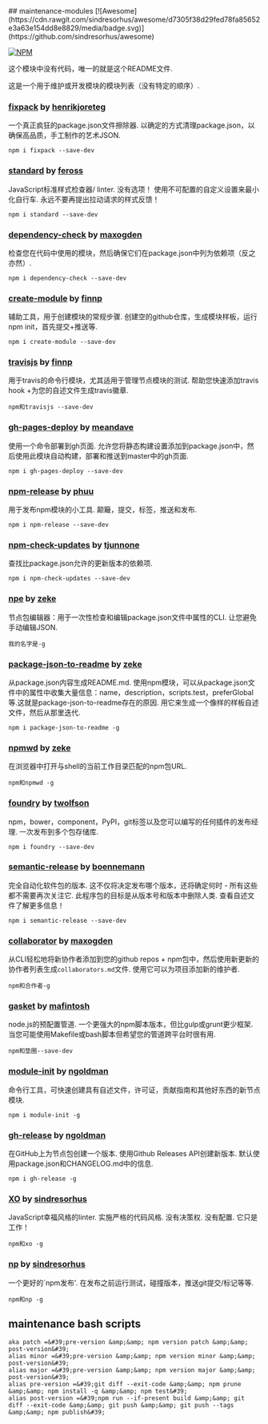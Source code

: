 <div class="github-widget" data-repo="maxogden/maintenance-modules"></div>
## maintenance-modules [![Awesome](https://cdn.rawgit.com/sindresorhus/awesome/d7305f38d29fed78fa85652e3a63e154dd8e8829/media/badge.svg)](https://github.com/sindresorhus/awesome)

[![NPM](https://nodei.co/npm/maintenance-modules.png)](https://www.npmjs.com/package/maintenance-modules)

这个模块中没有代码，唯一的就是这个README文件.

这是一个用于维护或开发模块的模块列表（没有特定的顺序）.

### [fixpack](https://github.com/henrikjoreteg/fixpack) by [henrikjoreteg](https://www.npmjs.com/~henrikjoreteg)

 一个真正疯狂的package.json文件擦除器.  以确定的方式清理package.json，以确保高品质，手工制作的艺术JSON.

```
npm i fixpack --save-dev
```

### [standard](https://github.com/feross/standard) by [feross](https://www.npmjs.com/~feross)

 JavaScript标准样式检查器/ linter.  没有选项！  使用不可配置的自定义设置来最小化自行车.  永远不要再提出拉动请求的样式反馈！

```
npm i standard --save-dev
```

### [dependency-check](https://github.com/maxogden/dependency-check) by [maxogden](https://www.npmjs.com/~maxogden)

检查您在代码中使用的模块，然后确保它们在package.json中列为依赖项（反之亦然）.

```
npm i dependency-check --save-dev
```

### [create-module](https://github.com/finnp/create-module) by [finnp](https://www.npmjs.com/~finnpauls)

 辅助工具，用于创建模块的常规步骤.  创建空的github仓库，生成模块样板，运行npm init，首先提交+推送等.

```
npm i create-module --save-dev
```

### [travisjs](https://github.com/finnp/node-travisjs) by [finnp](https://www.npmjs.com/~finnpauls)

 用于travis的命令行模块，尤其适用于管理节点模块的测试.  帮助您快速添加travis hook +为您的自述文件生成travis徽章.

```
npm和travisjs --save-dev
```

### [gh-pages-deploy](https://github.com/meandavejustice/gh-pages-deploy) by [meandave](https://www.npmjs.com/~meandave)

 使用一个命令部署到gh页面.  允许您将静态构建设置添加到package.json中，然后使用此模块自动构建，部署和推送到master中的gh页面.

```
npm i gh-pages-deploy --save-dev
```

### [npm-release](https://github.com/phuu/npm-release) by [phuu](https://www.npmjs.com/~phuu)

 用于发布npm模块的小工具.  颠簸，提交，标签，推送和发布.

```
npm i npm-release --save-dev
```

### [npm-check-updates](https://github.com/tjunnone/npm-check-updates) by [tjunnone](https://www.npmjs.com/~tjunnone)

查找比package.json允许的更新版本的依赖项.

```
npm i npm-check-updates --save-dev
```

### [npe](https://github.com/zeke/npe) by [zeke](https://www.npmjs.com/~zeke)

 节点包编辑器：用于一次性检查和编辑package.json文件中属性的CLI.  让您避免手动编辑JSON.

```
我的名字是-g
```

### [package-json-to-readme](https://github.com/zeke/package-json-to-readme) by [zeke](https://npmjs.org/~zeke)

 从package.json内容生成README.md.  使用npm模块，可以从package.json文件中的属性中收集大量信息：name，description，scripts.test，preferGlobal等.这就是package-json-to-readme存在的原因.  用它来生成一个像样的样板自述文件，然后从那里迭代. 

```
npm i package-json-to-readme -g
```

### [npmwd](https://github.com/zeke/npmwd) by [zeke](https://npmjs.org/~zeke)

在浏览器中打开与shell的当前工作目录匹配的npm包URL.

```
npm和npmwd -g
```

### [foundry](https://github.com/twolfson/foundry) by [twolfson](https://www.npmjs.com/~twolfson)

 npm，bower，component，PyPI，git标签以及您可以编写的任何插件的发布经理.  一次发布到多个包存储库.

```
npm i foundry --save-dev
```

### [semantic-release](https://github.com/semantic-release/semantic-release) by [boennemann](https://www.npmjs.com/~boennemann)

 完全自动化软件包的版本.  这不仅将决定发布哪个版本，还将确定何时 - 所有这些都不需要再次关注它.  此程序包的目标是从版本号和版本中删除人类.  查看自述文件了解更多信息！

```
npm i semantic-release --save-dev
```

### [collaborator](https://github.com/maxogden/collaborator) by [maxogden](https://www.npmjs.com/~maxogden)

 从CLI轻松地将新协作者添加到您的github repos + npm包中，然后使用新更新的协作者列表生成`collaborators.md`文件.  使用它可以为项目添加新的维护者.

```
npm和合作者-g
```

### [gasket](https://www.npmjs.com/package/gasket) by [mafintosh](https://www.npmjs.com/~mafintosh)

 node.js的预配置管道.  一个更强大的npm脚本版本，但比gulp或grunt更少框架.  当您可能使用Makefile或bash脚本但希望您的管道跨平台时很有用.

```
npm和垫圈--save-dev
```

### [module-init](https://github.com/ngoldman/module-init) by [ngoldman](https://www.npmjs.com/~ngoldman)

命令行工具，可快速创建具有自述文件，许可证，贡献指南和其他好东西的新节点模块.

```
npm i module-init -g
```

### [gh-release](https://github.com/ngoldman/gh-release) by [ngoldman](https://www.npmjs.com/~ngoldman)

 在GitHub上为节点包创建一个版本.  使用Github Releases API创建新版本.  默认使用package.json和CHANGELOG.md中的信息.

```
npm i gh-release -g
```

### [XO](https://github.com/sindresorhus/xo) by [sindresorhus](https://www.npmjs.com/~sindresorhus)

 JavaScript幸福风格的linter.  实施严格的代码风格.  没有决策权.  没有配置.  它只是工作！

```
npm和xo -g
```

### [np](https://github.com/sindresorhus/np) by [sindresorhus](https://www.npmjs.com/~sindresorhus)

 一个更好的`npm发布&#39;.  在发布之前运行测试，碰撞版本，推送git提交/标记等等.

```
npm和np -g
```

## maintenance bash scripts

```
aka patch =&#39;pre-version &amp;&amp; npm version patch &amp;&amp; post-version&#39;
alias minor =&#39;pre-version &amp;&amp; npm version minor &amp;&amp; post-version&#39;
alias major =&#39;pre-version &amp;&amp; npm version major &amp;&amp; post-version&#39;
alias pre-version =&#39;git diff --exit-code &amp;&amp; npm prune &amp;&amp; npm install -q &amp;&amp; npm test&#39;
alias post-version =&#39;npm run --if-present build &amp;&amp; git diff --exit-code &amp;&amp; git push &amp;&amp; git push --tags &amp;&amp; npm publish&#39;
```

